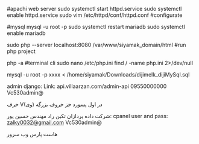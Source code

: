 #apachi web server
sudo systemctl start httpd.service
sudo systemctl enable httpd.service
sudo vim /etc/httpd/conf/httpd.conf   #configurate


#mysql
mysql -u root -p
sudo systemctl restart mariadb
sudo systemctl enable mariadb



sudo php --server localhost:8080  /var/www/siyamak_domain/html   #run php project

php -a   #terminal cli
sudo nano /etc/php.ini 
find / -name php.ini 2>/dev/null

mysql -u root -p xxxx < /home/siyamak/Downloads/dijimelk_dijiMySql.sql

admin django:
Link: api.villaarzan.com/admin-api
09550000000
Vc530admin@

حرف V(وی) در اول پسورد جز حروف بزرگه

شرکت داده پردازان تکین راد مهندس حسین پور:
cpanel user and pass:
zalky0032@gmail.com
Vc530admin@

هاست پارس وب سرور


